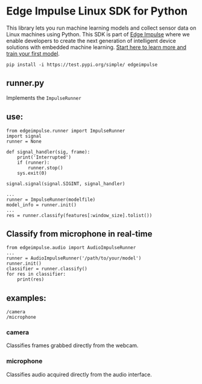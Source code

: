 # Edge Impulse Linux SDK for Python

This library lets you run machine learning models and collect sensor data on Linux machines using Python. This SDK is part of [Edge Impulse](https://www.edgeimpulse.com) where we enable developers to create the next generation of intelligent device solutions with embedded machine learning. [Start here to learn more and train your first model](https://docs.edgeimpulse.com).


`pip install -i https://test.pypi.org/simple/ edgeimpulse`

## runner.py

Implements the `ImpulseRunner`

## use:

```
from edgeimpulse.runner import ImpulseRunner
import signal
runner = None

def signal_handler(sig, frame):
    print('Interrupted')
    if (runner):
        runner.stop()
    sys.exit(0)

signal.signal(signal.SIGINT, signal_handler)

...
runner = ImpulseRunner(modelfile)
model_info = runner.init()
...
res = runner.classify(features[:window_size].tolist())
```


## Classify from microphone in real-time

```
from edgeimpulse.audio import AudioImpulseRunner
...
runner = AudioImpulseRunner('/path/to/your/model')
runner.init()
classifier = runner.classify()
for res in classifier:
    print(res)
```



## examples:

```
/camera
/microphone
```


### camera
Classifies frames grabbed directly from the webcam.

### microphone
Classifies audio acquired directly from the audio interface.
